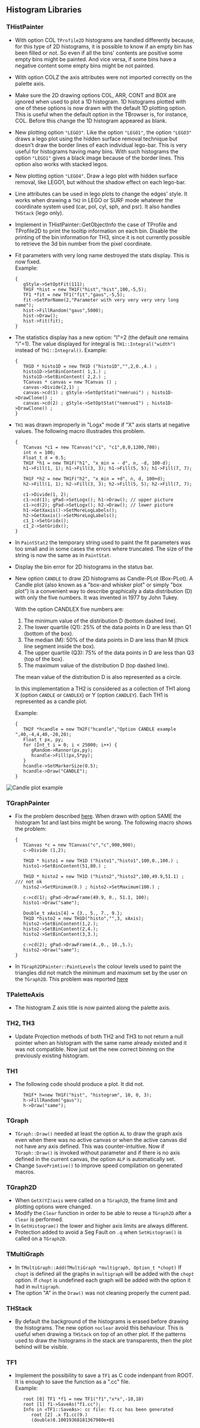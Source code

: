 ## Histogram Libraries

### THistPainter

-   With option COL `TProfile2D` histograms are handled differently
    because, for this type of 2D histograms, it is possible to know if
    an empty bin has been filled or not. So even if all the bins'
    contents are positive some empty bins might be painted. And vice
    versa, if some bins have a negative content some empty bins might be
    not painted.
-   With option COLZ the axis attributes were not imported correctly on
    the palette axis.
-   Make sure the 2D drawing options COL, ARR, CONT and BOX are ignored
    when used to plot a 1D histogram. 1D histograms plotted with one of
    these options is now drawn with the default 1D plotting option. This
    is useful when the default option in the TBrowser is, for instance,
    COL. Before this change the 1D histogram appeared as blank.
-   New plotting option `"LEGO3"`. Like the option `"LEGO1"`, the
    option `"LEGO3"` draws a lego plot using the hidden surface removal
    technique but doesn't draw the border lines of each individual
    lego-bar. This is very useful for histograms having many bins. With
    such histograms the option `"LEGO1"` gives a black image because of
    the border lines. This option also works with stacked legos.
-   New plotting option `"LEGO4"`. Draw a lego plot with hidden surface
    removal, like LEGO1, but without the shadow effect on each lego-bar.
-   Line attributes can be used in lego plots to change the edges'
    style. It works when drawing a `TH2` in LEGO or SURF mode whatever
    the coordinate system used (car, pol, cyl, sph, and psr). It also
    handles `THStack` (lego only).
-   Implement in THistPainter::GetObjectInfo the case of TProfile and
    TProfile2D to print the tooltip information on each bin. Disable the
    printing of the bin information for TH3, since it is not currently
    possible to retrieve the 3d bin number from the pixel coordinate.
-   Fit parameters with very long name destroyed the stats display. This
    is now fixed. \
    Example:

    ``` {.cpp}
    {
       gStyle->SetOptFit(111);
       TH1F *hist = new TH1F("hist","hist",100,-5,5);
       TF1 *fit = new TF1("fit","gaus",-5,5);
       fit->SetParName(2,"Parameter with very very very very long name");
       hist->FillRandom("gaus",5000);
       hist->Draw();
       hist->Fit(fit);
    }
    ```
-   The statistics display has a new option: "I"=2 (the default one
    remains "i"=1). The value displayed for integral is
    `TH1::Integral("width")` instead of `TH1::Integral()`.
    Example:

    ``` {.cpp}
    {
       TH1D * histo1D = new TH1D ("histo1D","",2,0.,4.) ; 
       histo1D->SetBinContent( 1,1.) ;
       histo1D->SetBinContent( 2,2.) ;
       TCanvas * canvas = new TCanvas () ;
       canvas->Divide(2,1) ;
       canvas->cd(1) ; gStyle->SetOptStat("nemruoi") ; histo1D->DrawClone() ;
       canvas->cd(2) ; gStyle->SetOptStat("nemruoI") ; histo1D->DrawClone() ;
    }
    ```
-   `TH1` was drawn improperly in "Logx" mode if "X" axis starts at 
    negative values. The following macro illustrades this problem.
    ``` {.cpp}
    {
       TCanvas *c1 = new TCanvas("c1", "c1",0,0,1200,700);
       int n = 100;
       Float_t d = 0.5;
       TH1F *h1 = new TH1F("h1", "x_min = - d", n, -d, 100-d);
       h1->Fill(1, 1); h1->Fill(3, 3); h1->Fill(5, 5); h1->Fill(7, 7);
 
       TH1F *h2 = new TH1F("h2", "x_min = +d", n, d, 100+d);
       h2->Fill(1, 1); h2->Fill(3, 3); h2->Fill(5, 5); h2->Fill(7, 7);
 
       c1->Divide(1, 2);
       c1->cd(1); gPad->SetLogx(); h1->Draw(); // upper picture
       c1->cd(2); gPad->SetLogx(); h2->Draw(); // lower picture
       h1->GetXaxis()->SetMoreLogLabels();
       h2->GetXaxis()->SetMoreLogLabels();
       c1_1->SetGridx();
       c1_2->SetGridx();
    }
    ```
-   In `PaintStat2` the temporary string used to paint the fit parameters 
    was too small and in some cases the errors where truncated. The size 
    of the string is now the same as in `PaintStat`.
-   Display the bin error for 2D histograms in the status bar.
-   New option `CANDLE` to draw 2D histograms as Candle-PLot (Box-PLot).
    A Candle plot (also known as a "box-and whisker plot" or simply "box plot")
    is a convenient way to describe graphically a data distribution (D) with 
    only the five numbers. It was invented in 1977 by John Tukey.

    With the option CANDLEX five numbers are:

    1. The minimum value of the distribution D (bottom dashed line).
    2. The lower quartile (Q1): 25% of the data points in D are less than 
       Q1 (bottom of the box).    
    3. The median (M): 50% of the data points in D are less than M 
       (thick line segment inside the box).
    4. The upper quartile (Q3): 75% of the data points in D are less
       than Q3 (top of the box).
    5. The maximum value of the distribution D (top dashed line).

    The mean value of the distribution D is also represented as a circle.
    
    In this implementation a TH2 is considered as a collection of TH1 along
    X (option `CANDLE` or `CANDLEX`) or Y (option `CANDLEY`).
    Each TH1 is represented as a candle plot.
    
    Example:
    
    ``` {.cpp}
    {
       TH2F *hcandle = new TH2F("hcandle","Option CANDLE example ",40,-4,4,40,-20,20);
       Float_t px, py;
       for (Int_t i = 0; i < 25000; i++) {
          gRandom->Rannor(px,py);
          hcandle->Fill(px,5*py);
       }
       hcandle->SetMarkerSize(0.5);
       hcandle->Draw("CANDLE");
    }
    ```
   ![Candle plot example](candle.png "Candle plot example")



### TGraphPainter

-   Fix the problem described [here](http://root.cern.ch/phpBB3/viewtopic.php?f=3&t=8591).
    When drawn with option SAME the histogram 1st and last bins might
    be wrong. The following macro shows the problem:

    ``` {.cpp}
    {
       TCanvas *c = new TCanvas("c","c",900,900);
       c->Divide (1,2);
           
       TH1D * histo1 = new TH1D ("histo1","histo1",100,0.,100.) ;
       histo1->SetBinContent(51,80.) ;
           
       TH1D * histo2 = new TH1D ("histo2","histo2",100,49.9,51.1) ;  /// not ok
       histo2->SetMinimum(0.) ; histo2->SetMaximum(100.) ;
           
       c->cd(1); gPad->DrawFrame(49.9, 0., 51.1, 100);
       histo1->Draw("same");
           
       Double_t xAxis[4] = {3., 5., 7., 9.};
       TH1D *histo2 = new TH1D("histo","",3, xAxis);
       histo2->SetBinContent(1,2.);
       histo2->SetBinContent(2,4.);
       histo2->SetBinContent(3,3.);
           
       c->cd(2); gPad->DrawFrame(4.,0., 10.,5.);
       histo2->Draw("same");
    }
    ```
-   In `TGraph2DPainter::PaintLevels` the colour levels used to paint
    the triangles did not match the minimum and maximum set by the 
    user on the `TGraph2D`. This problem was reported 
    [here](http://root.cern.ch/phpBB3/viewtopic.php?f=3&t=16937&p=72314#p72314)

### TPaletteAxis

-   The histogram Z axis title is now painted along the palette axis.

### TH2, TH3

-   Update Projection methods of both TH2 and TH3 to not return a null
    pointer when an histogram with the same name already existed and it
    was not compatible. Now just set the new correct binning on the
    previously existing histogram.

### TH1

-   The following code should produce a plot. It did not.

    ``` {.cpp}
       TH1F* h=new TH1F("hist", "histogram", 10, 0, 3); 
       h->FillRandom("gaus"); 
       h->Draw("same"); 
    ```

### TGraph

-   `TGraph::Draw()` needed at least the option `AL` to draw the graph
     axis even when there was no active canvas or when the active canvas
     did not have any axis defined. This was counter-intuitive. Now if
     `TGraph::Draw()` is invoked without parameter and if there is no
     axis defined in the current canvas, the option `ALP` is automatically
     set.
-    Change `SavePrimtive()` to improve speed compilation on generated macros.

### TGraph2D

-   When `GetX(YZ)axis` were called on a `TGraph2D`, the frame limit and
    plotting options were changed.
-   Modify the `Clear` function in order to be able to reuse a
    `TGraph2D` after a `Clear` is performed.
-   In `GetHistogram()` the lower and higher axis limits are always
    different.
-   Protection added to avoid a Seg Fault on `.q` when `SetHistogram()` 
    is called on a `TGraph2D`.
   
### TMultiGraph

-   In `TMultiGraph::Add(TMultiGraph *multigraph, Option_t *chopt)`
    If `chopt` is defined all the graphs in `multigraph` will be added
    with the `chopt` option. If `chopt` is undefined each graph will
    be added with the option it had in `multigraph`.
-   The option "A" in the `Draw()` was not cleaning properly the 
    current pad.

### THStack

-    By default the background of the histograms is erased before drawing the 
     histograms. The new option `noclear` avoid this behaviour. This is useful
     when drawing a `THStack` on top of an other plot. If the patterns used to
     draw the histograms in the stack are transparents, then the plot behind
     will be visible.
   
### TF1

-   Implement the possibility to save a `TF1` as C code indenpant from
    ROOT. It is enough to save the function as a ".cc" file. \
    Example:

    ``` {.cpp}
       root [0] TF1 *f1 = new TF1("f1","x*x",-10,10)
       root [1] f1->SaveAs("f1.cc");
       Info in <TF1::SaveAs>: cc file: f1.cc has been generated
          root [2] .x f1.cc(9.)
          (double)8.10019368181367980e+01
    ```


